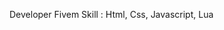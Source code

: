 Developer Fivem
Skill : Html, Css, Javascript, Lua

<!---
9Jame/9Jame is a ✨ special ✨ repository because its `README.md` (this file) appears on your GitHub profile.
You can click the Preview link to take a look at your changes.
--->
